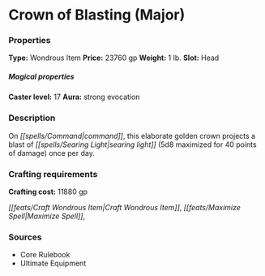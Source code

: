 ﻿---
Title: "Crown of Blasting (Major)"
Type: "Wondrous Item"
Price: "23760 gp"
Weight: "1 lb."
Slot: "Head"
Caster level: "17"
Aura: "strong evocation"
Description: |
  "On command, this elaborate golden crown projects a blast of _searing light_ (5d8 maximized for 40 points of damage) once per day."
Crafting cost: "11880 gp"
Sources: "['Core Rulebook', 'Ultimate Equipment']"
---

# Crown of Blasting (Major)

### Properties

**Type:** Wondrous Item **Price:** 23760 gp **Weight:** 1 lb. **Slot:** Head

##### Magical properties

**Caster level:** 17 **Aura:** strong evocation

### Description

On _[[spells/Command|command]]_, this elaborate golden crown projects a blast of _[[spells/Searing Light|searing light]]_ (5d8 maximized for 40 points of damage) once per day.

### Crafting requirements

**Crafting cost:** 11880 gp

_[[feats/Craft Wondrous Item|Craft Wondrous Item]]_, _[[feats/Maximize Spell|Maximize Spell]]_,

### Sources

* Core Rulebook
* Ultimate Equipment